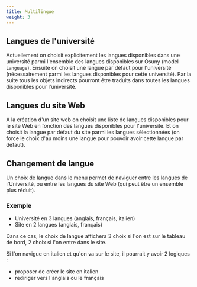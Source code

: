 ```yaml
---
title: Multilingue
weight: 3
---
```


## Langues de l'université

Actuellement on choisit explicitement les langues disponibles dans une université parmi l'ensemble des langues disponibles sur Osuny (model `Language`). 
Ensuite on choisit une langue par défaut pour l'université (nécessairement parmi les langues disponibles pour cette université).
Par la suite tous les objets indirects pourront être traduits dans toutes les langues disponibles pour l'université.  

## Langues du site Web

A la création d'un site web on choisit une liste de langues disponibles pour le site Web en fonction des langues disponibles pour l'université. 
Et on choisit la langue par défaut du site parmi les langues sélectionnées (on force le choix d'au moins une langue pour pouvoir avoir cette langue par défaut).

## Changement de langue

Un choix de langue dans le menu permet de naviguer entre les langues de l'Université, ou entre les langues du site Web (qui peut être un ensemble plus réduit).

### Exemple

- Université en 3 langues (anglais, français, italien)
- Site en 2 langues (anglais, français)

Dans ce cas, le choix de langue affichera 3 choix si l'on est sur le tableau de bord, 2 choix si l'on entre dans le site.


Si l'on navigue en italien et qu'on va sur le site, il pourrait y avoir 2 logiques :
- proposer de créer le site en italien
- rediriger vers l'anglais ou le français

